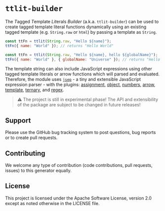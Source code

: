 # `ttlit-builder`

The *T*agged *T*emplate *Lit*erals _Builder_ (a.k.a. `ttlit-builder`) can be used to create tagged template literal functions dynamically using an existing tagged template (e.g. `String.raw` or `html`) by passing a template as `String`.

```js
const ttFn = ttlit(String.raw, "Hello ${name}");
ttFn({ name: "World" }); // returns "Hello World"
```

```js
const ttFn = ttlit(String.raw, "Hello ${name}, hello ${globalName}");
ttFn({ name: "World" }, { globalName: "Universe" }); // returns "Hello World, hello Universe"
```

The template string can also include JavaScript expressions using other tagged template literals or arrow functions which will parsed and evaluated. Therefore, the module uses [`jsep`](https://ericsmekens.github.io/jsep/) - a tiny and extensible JavaScript expression parser - with the plugins: [assignment](https://www.npmjs.com/package/@jsep-plugin/), [object](https://www.npmjs.com/package/@jsep-plugin/object), [numbers](https://www.npmjs.com/package/@jsep-plugin/numbers), [arrow](https://www.npmjs.com/package/@jsep-plugin/arrow), [template](https://www.npmjs.com/package/@jsep-plugin/template), [ternary](https://www.npmjs.com/package/@jsep-plugin/ternary), and [regex](https://www.npmjs.com/package/@jsep-plugin/regex).

> :warning: The project is still in experimental phase! The API and extensibility of the package are subject to be changed in future releases!

## Support

Please use the GitHub bug tracking system to post questions, bug reports or to create pull requests.

## Contributing

We welcome any type of contribution (code contributions, pull requests, issues) to this generator equally.

## License

This project is licensed under the Apache Software License, version 2.0 except as noted otherwise in the LICENSE file.
